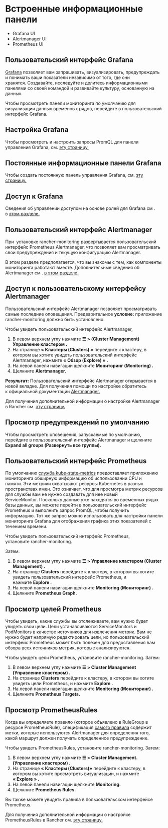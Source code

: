 # Встроенные информационные панели
-	Grafana UI
-	Alertmanager UI
-	Prometheus UI


##  Пользовательский интерфейс Grafana
[Grafana](https://grafana.com/grafana/) позволяет вам запрашивать, визуализировать, предупреждать и понимать ваши показатели независимо от того, где они хранятся. Создавайте, исследуйте и делитесь информационными панелями со своей командой и развивайте культуру, основанную на данных.

Чтобы просмотреть панели мониторинга по умолчанию для визуализации данных временных рядов, перейдите в пользовательский интерфейс Grafana.

## Настройка Grafana
Чтобы просмотреть и настроить запросы PromQL для панели управления Grafana, см. [эту страницу.](https://github.com/rancher/docs/blob/master/content/rancher/v2.6/en/monitoring-alerting/guides/customize-grafana)

## Постоянные информационные панели Grafana
Чтобы создать постоянную панель управления Grafana, см. [эту страницу.](https://github.com/rancher/docs/tree/master/content/rancher/v2.6/en/monitoring-alerting/guides/persist-grafana) 

## Доступ к Grafana
Сведения об управлении доступом на основе ролей для Grafana см . в [этом разделе.](https://github.com/rancher/docs/tree/master/content/rancher/v2.6/en/monitoring-alerting/rbac#role-based-access-control-for-grafana)

## Пользовательский интерфейс Alertmanager
При  установке rancher-monitoring развертывается пользовательский интерфейс Prometheus Alertmanager, что позволяет вам просматривать свои предупреждения и текущую конфигурацию Alertmanager.

В этом разделе предполагается, что вы знакомы с тем, как компоненты мониторинга работают вместе. Дополнительные сведения об Alertmanager см . [в этом разделе.](https://github.com/rancher/docs/tree/master/content/rancher/v2.6/en/monitoring-alerting/how-monitoring-works#how-alertmanager-works) 

## Доступ к пользовательскому интерфейсу Alertmanager

Пользовательский интерфейс Alertmanager позволяет просматривать самые последние оповещения.
Предварительное **условие:** приложение rancher-monitoring должно быть установлено.

Чтобы увидеть пользовательский интерфейс Alertmanager,
1.	В левом верхнем углу нажмите **☰ > (Cluster Management) Управление кластером .**
2.	На странице **« Кластеры (Clusters) »** перейдите к кластеру, в котором вы хотите увидеть пользовательский интерфейс Alertmanager, нажмите **« Обзор (Explore) » .**
3.	На левой панели навигации щелкните **Мониторинг (Monitoring) .**
4.	Щелкните **Alertmanager.**

**Результат:** Пользовательский интерфейс Alertmanager открывается в новой вкладке. Для получения помощи по настройке обратитесь к официальной документации [Alertmanager.](https://prometheus.io/docs/alerting/latest/alertmanager/)

Для получения дополнительной информации о настройке Alertmanager в Rancher см. [эту страницу.](https://github.com/rancher/docs/tree/master/content/rancher/v2.6/en/monitoring-alerting/configuration/advanced/alertmanager)

## Просмотр предупреждений по умолчанию
Чтобы просмотреть оповещения, запускаемые по умолчанию, перейдите в пользовательский интерфейс Alertmanager и щелкните **Expand all groups (Развернуть все группы).**

## Пользовательский интерфейс Prometheus
По умолчанию [служба kube-state-metrics](https://github.com/kubernetes/kube-state-metrics) предоставляет приложению мониторинга обширную информацию об использовании CPU и памяти. Эти метрики охватывают ресурсы Kubernetes в разных пространствах имен. Это означает, что для просмотра метрик ресурсов для службы вам не нужно создавать для нее новый ServiceMonitor. Поскольку данные уже находятся во временных рядах базы данных, вы можете перейти в пользовательский интерфейс Prometheus и выполнить запрос PromQL, чтобы получить информацию. Тот же запрос можно использовать для настройки панели мониторинга Grafana для отображения графика этих показателей с течением времени.

Чтобы увидеть пользовательский интерфейс Prometheus, установите rancher-monitoring. 

Затем:
1.	В левом верхнем углу нажмите **☰ > Управление кластером (Cluster Management) .**
2.	На странице **Clusters** перейдите к кластеру, в котором вы хотите увидеть пользовательский интерфейс Prometheus, и нажмите **Explore .**
3.	На левой панели навигации щелкните **Monitoring (Мониторинг) .**
4.	Щелкните **Prometheus Graph.**


## Просмотр целей Prometheus
Чтобы увидеть, какие службы вы отслеживаете, вам нужно будет увидеть свои цели. Цели устанавливаются ServiceMonitors и PodMonitors в качестве источников для извлечения метрик. Вам не нужно будет напрямую редактировать цели, но пользовательский интерфейс Prometheus может быть полезен для предоставления вам обзора всех источников метрик, которые анализируются.

Чтобы увидеть цели Prometheus, установите rancher-monitoring. Затем:
1.	В левом верхнем углу нажмите **☰ > Cluster Management (Управление кластером) .**
2.	На странице **Clusters** перейдите к кластеру, в котором вы хотите увидеть цели Prometheus, и нажмите **Explore .**
3.	На левой панели навигации щелкните **Monitoring (Мониторинг) .**
4.	Щелкните **Prometheus Targets.**


## Просмотр PrometheusRules
Когда вы определяете правило (которое объявлено в RuleGroup в ресурсе PrometheusRule), спецификация [самого правила](https://github.com/prometheus-operator/prometheus-operator/blob/main/Documentation/api.md) содержит метки, которые используются Alertmanager для определения того, какой маршрут должен получать определенное предупреждение.

Чтобы увидеть PrometheusRules, установите rancher-monitoring. Затем:
1.	В левом верхнем углу нажмите **☰ > Cluster Management.(Управление кластером) .**
2.	На странице **« Кластеры (Clusters)»** перейдите к кластеру, в котором вы хотите просмотреть визуализации, и нажмите **« Explore » .**
3.	На левой панели навигации щелкните **Monitoring.**
4.	Щелкните **Prometheus Rules.**


Вы также можете увидеть правила в пользовательском интерфейсе Prometheus.

Для получения дополнительной информации о настройке PrometheusRules в Rancher см. [эту страницу.](https://github.com/rancher/docs/tree/master/content/rancher/v2.6/en/monitoring-alerting/configuration/advanced/prometheusrules)
